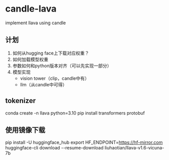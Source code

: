 # candle-lava
implement llava using candle

## 计划

1. 如何从hugging face上下载对应权重？
2. 如何加载模型权重
3. 参数如何和python版本对齐（可以先实现一部分）
4. 模型实现
    * vision tower（clip，candle中有）
    * llm（从candle中可得）

## tokenizer
conda create -n llava python=3.10
pip install transformers protobuf

## 使用镜像下载
pip install -U huggingface_hub
export HF_ENDPOINT=https://hf-mirror.com
huggingface-cli download --resume-download liuhaotian/llava-v1.6-vicuna-7b